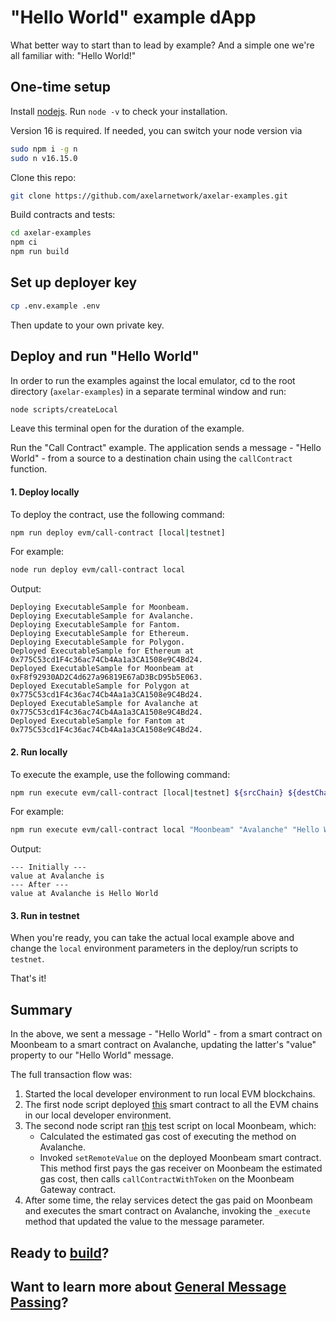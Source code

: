 # "Hello World" example dApp

What better way to start than to lead by example? And a simple one we're all familiar with: "Hello World!"

## One-time setup

Install [nodejs](https://nodejs.org/en/download/). Run `node -v` to check your installation.

Version 16 is required. If needed, you can switch your node version via

```bash
sudo npm i -g n
sudo n v16.15.0
```

Clone this repo:

```bash
git clone https://github.com/axelarnetwork/axelar-examples.git
```

Build contracts and tests:

```bash
cd axelar-examples
npm ci
npm run build
```

## Set up deployer key

```bash
cp .env.example .env
```

Then update to your own private key.

## Deploy and run "Hello World"

In order to run the examples against the local emulator, cd to the root directory (`axelar-examples`) in a separate terminal window and run:
```bash
node scripts/createLocal
```
Leave this terminal open for the duration of the example.

Run the "Call Contract" example. The application sends a message - "Hello World" - from a source to a destination chain using the `callContract` function.

#### 1. Deploy locally

To deploy the contract, use the following command:

```bash
npm run deploy evm/call-contract [local|testnet]
```

For example:

```bash
node run deploy evm/call-contract local
```

Output:
```
Deploying ExecutableSample for Moonbeam.
Deploying ExecutableSample for Avalanche.
Deploying ExecutableSample for Fantom.
Deploying ExecutableSample for Ethereum.
Deploying ExecutableSample for Polygon.
Deployed ExecutableSample for Ethereum at 0x775C53cd1F4c36ac74Cb4Aa1a3CA1508e9C4Bd24.
Deployed ExecutableSample for Moonbeam at 0xF8f92930AD2C4d627a96819E67aD3BcD95b5E063.
Deployed ExecutableSample for Polygon at 0x775C53cd1F4c36ac74Cb4Aa1a3CA1508e9C4Bd24.
Deployed ExecutableSample for Avalanche at 0x775C53cd1F4c36ac74Cb4Aa1a3CA1508e9C4Bd24.
Deployed ExecutableSample for Fantom at 0x775C53cd1F4c36ac74Cb4Aa1a3CA1508e9C4Bd24.
```

#### 2. Run locally

To execute the example, use the following command:

```bash
npm run execute evm/call-contract [local|testnet] ${srcChain} ${destChain} ${message}
```

For example:
```bash
npm run execute evm/call-contract local "Moonbeam" "Avalanche" "Hello World"
```

Output:

```
--- Initially ---
value at Avalanche is
--- After ---
value at Avalanche is Hello World
```

#### 3. Run in testnet

When you're ready, you can take the actual local example above and change the `local` environment parameters in the deploy/run scripts to `testnet`.

That's it!

## Summary

In the above, we sent a message - "Hello World" - from a smart contract on Moonbeam to a smart contract on Avalanche, updating the latter's "value" property to our "Hello World" message.

The full transaction flow was:
1. Started the local developer environment to run local EVM blockchains.
2. The first node script deployed [this](https://github.com/axelarnetwork/axelar-examples/blob/main/examples/evm/call-contract/ExecutableSample.sol) smart contract to all the EVM chains in our local developer environment.
3. The second node script ran [this](https://github.com/axelarnetwork/axelar-examples/blob/main/examples/evm/call-contract/index.js#L22) test script on local Moonbeam, which:
    - Calculated the estimated gas cost of executing the method on Avalanche.
    - Invoked `setRemoteValue` on the deployed Moonbeam smart contract. This method first pays the gas receiver on Moonbeam the estimated gas cost, then calls `callContractWithToken` on the Moonbeam Gateway contract.
4. After some time, the relay services detect the gas paid on Moonbeam and executes the smart contract on Avalanche, invoking the `_execute` method that updated the value to the message parameter.

## Ready to [build](./build/getting-started)?
## Want to learn more about [General Message Passing](./gmp-overview)?
